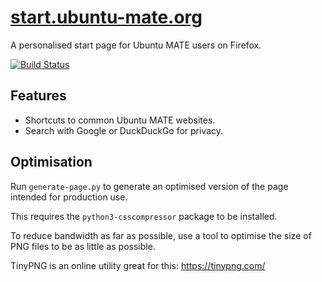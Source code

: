 # [start.ubuntu-mate.org](http://start.ubuntu-mate.org)

A personalised start page for Ubuntu MATE users
on Firefox.

[![Build Status](https://semaphoreci.com/api/v1/lah7/start-ubuntu-mate-org/branches/master/shields_badge.svg)](https://semaphoreci.com/lah7/start-ubuntu-mate-org)

## Features

 * Shortcuts to common Ubuntu MATE websites.
 * Search with Google or DuckDuckGo for privacy.


## Optimisation

Run `generate-page.py` to generate an optimised version of
the page intended for production use.

This requires the `python3-csscompressor` package to be installed.

To reduce bandwidth as far as possible, use a tool
to optimise the size of PNG files to be as little as possible.

TinyPNG is an online utility great for this: https://tinypng.com/
